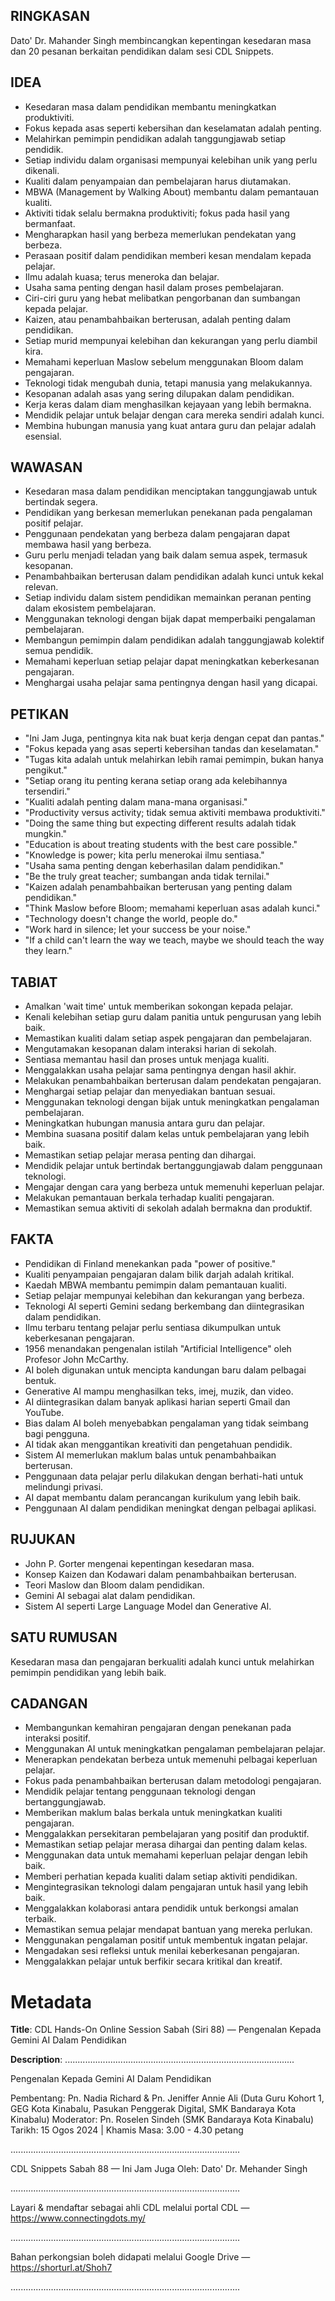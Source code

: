 ## RINGKASAN
Dato' Dr. Mahander Singh membincangkan kepentingan kesedaran masa dan 20 pesanan berkaitan pendidikan dalam sesi CDL Snippets.

## IDEA
- Kesedaran masa dalam pendidikan membantu meningkatkan produktiviti.
- Fokus kepada asas seperti kebersihan dan keselamatan adalah penting.
- Melahirkan pemimpin pendidikan adalah tanggungjawab setiap pendidik.
- Setiap individu dalam organisasi mempunyai kelebihan unik yang perlu dikenali.
- Kualiti dalam penyampaian dan pembelajaran harus diutamakan.
- MBWA (Management by Walking About) membantu dalam pemantauan kualiti.
- Aktiviti tidak selalu bermakna produktiviti; fokus pada hasil yang bermanfaat.
- Mengharapkan hasil yang berbeza memerlukan pendekatan yang berbeza.
- Perasaan positif dalam pendidikan memberi kesan mendalam kepada pelajar.
- Ilmu adalah kuasa; terus meneroka dan belajar.
- Usaha sama penting dengan hasil dalam proses pembelajaran.
- Ciri-ciri guru yang hebat melibatkan pengorbanan dan sumbangan kepada pelajar.
- Kaizen, atau penambahbaikan berterusan, adalah penting dalam pendidikan.
- Setiap murid mempunyai kelebihan dan kekurangan yang perlu diambil kira.
- Memahami keperluan Maslow sebelum menggunakan Bloom dalam pengajaran.
- Teknologi tidak mengubah dunia, tetapi manusia yang melakukannya.
- Kesopanan adalah asas yang sering dilupakan dalam pendidikan.
- Kerja keras dalam diam menghasilkan kejayaan yang lebih bermakna.
- Mendidik pelajar untuk belajar dengan cara mereka sendiri adalah kunci.
- Membina hubungan manusia yang kuat antara guru dan pelajar adalah esensial.

## WAWASAN
- Kesedaran masa dalam pendidikan menciptakan tanggungjawab untuk bertindak segera.
- Pendidikan yang berkesan memerlukan penekanan pada pengalaman positif pelajar.
- Penggunaan pendekatan yang berbeza dalam pengajaran dapat membawa hasil yang berbeza.
- Guru perlu menjadi teladan yang baik dalam semua aspek, termasuk kesopanan.
- Penambahbaikan berterusan dalam pendidikan adalah kunci untuk kekal relevan.
- Setiap individu dalam sistem pendidikan memainkan peranan penting dalam ekosistem pembelajaran.
- Menggunakan teknologi dengan bijak dapat memperbaiki pengalaman pembelajaran.
- Membangun pemimpin dalam pendidikan adalah tanggungjawab kolektif semua pendidik.
- Memahami keperluan setiap pelajar dapat meningkatkan keberkesanan pengajaran.
- Menghargai usaha pelajar sama pentingnya dengan hasil yang dicapai.

## PETIKAN
- "Ini Jam Juga, pentingnya kita nak buat kerja dengan cepat dan pantas."
- "Fokus kepada yang asas seperti kebersihan tandas dan keselamatan."
- "Tugas kita adalah untuk melahirkan lebih ramai pemimpin, bukan hanya pengikut."
- "Setiap orang itu penting kerana setiap orang ada kelebihannya tersendiri."
- "Kualiti adalah penting dalam mana-mana organisasi."
- "Productivity versus activity; tidak semua aktiviti membawa produktiviti."
- "Doing the same thing but expecting different results adalah tidak mungkin."
- "Education is about treating students with the best care possible."
- "Knowledge is power; kita perlu menerokai ilmu sentiasa."
- "Usaha sama penting dengan keberhasilan dalam pendidikan."
- "Be the truly great teacher; sumbangan anda tidak ternilai."
- "Kaizen adalah penambahbaikan berterusan yang penting dalam pendidikan."
- "Think Maslow before Bloom; memahami keperluan asas adalah kunci."
- "Technology doesn't change the world, people do."
- "Work hard in silence; let your success be your noise."
- "If a child can't learn the way we teach, maybe we should teach the way they learn."

## TABIAT
- Amalkan 'wait time' untuk memberikan sokongan kepada pelajar.
- Kenali kelebihan setiap guru dalam panitia untuk pengurusan yang lebih baik.
- Memastikan kualiti dalam setiap aspek pengajaran dan pembelajaran.
- Mengutamakan kesopanan dalam interaksi harian di sekolah.
- Sentiasa memantau hasil dan proses untuk menjaga kualiti.
- Menggalakkan usaha pelajar sama pentingnya dengan hasil akhir.
- Melakukan penambahbaikan berterusan dalam pendekatan pengajaran.
- Menghargai setiap pelajar dan menyediakan bantuan sesuai.
- Menggunakan teknologi dengan bijak untuk meningkatkan pengalaman pembelajaran.
- Meningkatkan hubungan manusia antara guru dan pelajar.
- Membina suasana positif dalam kelas untuk pembelajaran yang lebih baik.
- Memastikan setiap pelajar merasa penting dan dihargai.
- Mendidik pelajar untuk bertindak bertanggungjawab dalam penggunaan teknologi.
- Mengajar dengan cara yang berbeza untuk memenuhi keperluan pelajar.
- Melakukan pemantauan berkala terhadap kualiti pengajaran.
- Memastikan semua aktiviti di sekolah adalah bermakna dan produktif.

## FAKTA
- Pendidikan di Finland menekankan pada "power of positive."
- Kualiti penyampaian pengajaran dalam bilik darjah adalah kritikal.
- Kaedah MBWA membantu pemimpin dalam pemantauan kualiti.
- Setiap pelajar mempunyai kelebihan dan kekurangan yang berbeza.
- Teknologi AI seperti Gemini sedang berkembang dan diintegrasikan dalam pendidikan.
- Ilmu terbaru tentang pelajar perlu sentiasa dikumpulkan untuk keberkesanan pengajaran.
- 1956 menandakan pengenalan istilah "Artificial Intelligence" oleh Profesor John McCarthy.
- AI boleh digunakan untuk mencipta kandungan baru dalam pelbagai bentuk.
- Generative AI mampu menghasilkan teks, imej, muzik, dan video.
- AI diintegrasikan dalam banyak aplikasi harian seperti Gmail dan YouTube.
- Bias dalam AI boleh menyebabkan pengalaman yang tidak seimbang bagi pengguna.
- AI tidak akan menggantikan kreativiti dan pengetahuan pendidik.
- Sistem AI memerlukan maklum balas untuk penambahbaikan berterusan.
- Penggunaan data pelajar perlu dilakukan dengan berhati-hati untuk melindungi privasi.
- AI dapat membantu dalam perancangan kurikulum yang lebih baik.
- Penggunaan AI dalam pendidikan meningkat dengan pelbagai aplikasi.

## RUJUKAN
- John P. Gorter mengenai kepentingan kesedaran masa.
- Konsep Kaizen dan Kodawari dalam penambahbaikan berterusan.
- Teori Maslow dan Bloom dalam pendidikan.
- Gemini AI sebagai alat dalam pendidikan.
- Sistem AI seperti Large Language Model dan Generative AI.

## SATU RUMUSAN
Kesedaran masa dan pengajaran berkualiti adalah kunci untuk melahirkan pemimpin pendidikan yang lebih baik.

## CADANGAN
- Membangunkan kemahiran pengajaran dengan penekanan pada interaksi positif.
- Menggunakan AI untuk meningkatkan pengalaman pembelajaran pelajar.
- Menerapkan pendekatan berbeza untuk memenuhi pelbagai keperluan pelajar.
- Fokus pada penambahbaikan berterusan dalam metodologi pengajaran.
- Mendidik pelajar tentang penggunaan teknologi dengan bertanggungjawab.
- Memberikan maklum balas berkala untuk meningkatkan kualiti pengajaran.
- Menggalakkan persekitaran pembelajaran yang positif dan produktif.
- Memastikan setiap pelajar merasa dihargai dan penting dalam kelas.
- Menggunakan data untuk memahami keperluan pelajar dengan lebih baik.
- Memberi perhatian kepada kualiti dalam setiap aktiviti pendidikan.
- Mengintegrasikan teknologi dalam pengajaran untuk hasil yang lebih baik.
- Menggalakkan kolaborasi antara pendidik untuk berkongsi amalan terbaik.
- Memastikan semua pelajar mendapat bantuan yang mereka perlukan.
- Menggunakan pengalaman positif untuk membentuk ingatan pelajar.
- Mengadakan sesi refleksi untuk menilai keberkesanan pengajaran.
- Menggalakkan pelajar untuk berfikir secara kritikal dan kreatif.

# Metadata
**Title**: CDL Hands-On Online Session Sabah (Siri 88) — Pengenalan Kepada Gemini AI Dalam Pendidikan

**Description**: ...........................................................................................

Pengenalan Kepada Gemini AI Dalam Pendidikan

Pembentang: Pn. Nadia Richard & Pn. Jeniffer Annie Ali (Duta Guru Kohort 1, GEG Kota Kinabalu, Pasukan Penggerak Digital, SMK Bandaraya Kota Kinabalu) 
Moderator: Pn. Roselen Sindeh (SMK Bandaraya Kota Kinabalu) 
Tarikh: 15 Ogos 2024   |   Khamis
Masa: 3.00 - 4.30 petang

...........................................................................................

CDL Snippets Sabah 88 — Ini Jam Juga
Oleh: Dato' Dr. Mehander Singh

...........................................................................................

Layari & mendaftar sebagai ahli CDL melalui portal CDL — https://www.connectingdots.my/

...........................................................................................

Bahan perkongsian boleh didapati melalui Google Drive — https://shorturl.at/Shoh7

...........................................................................................